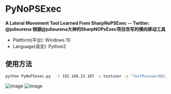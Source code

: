 # PyNoPSExec
**A Lateral Movement Tool Learned From SharpNoPSExec  --  Twitter: @juliourena  根据@juliourena大神的SharpNOPsExec项目改写的横向移动工具** 
+ Platform(平台): Windows 10
+ Language(语言): Python2

## 使用方法

```bash
python PyNoPSexec.py  -t 192.168.23.107 -u testuser -p "TestPassword@123" -d test.sec.com -s AppMgmt -e "c:\\windows\\system32\\cmd.exe /c echo hackedbybobac > c:\\bobac.txt"
```
![image](https://user-images.githubusercontent.com/11972644/117527553-82264700-afff-11eb-9850-45ecbd997f98.png)
![image](https://user-images.githubusercontent.com/11972644/117527633-0bd61480-b000-11eb-955e-d8310d463090.png)


